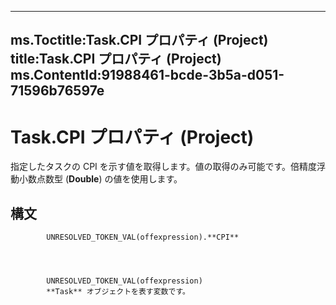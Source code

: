 

---
ms.Toctitle:Task.CPI プロパティ (Project)
title:Task.CPI プロパティ (Project)
ms.ContentId:91988461-bcde-3b5a-d051-71596b76597e
---
# Task.CPI プロパティ (Project)




指定したタスクの CPI を示す値を取得します。値の取得のみ可能です。倍精度浮動小数点数型 (**Double**) の値を使用します。

## 構文

            UNRESOLVED_TOKEN_VAL(offexpression).**CPI**




            UNRESOLVED_TOKEN_VAL(offexpression)
            **Task** オブジェクトを表す変数です。




